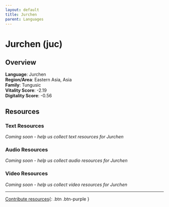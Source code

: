 ```yaml
---
layout: default
title: Jurchen
parent: Languages
---
```


# Jurchen (juc)

## Overview

**Language**: Jurchen  
**Region/Area**: Eastern Asia, Asia  
**Family**: Tungusic  
**Vitality Score**: -2.19  
**Digitality Score**: -0.56  

## Resources

### Text Resources
*Coming soon - help us collect text resources for Jurchen*

### Audio Resources
*Coming soon - help us collect audio resources for Jurchen*

### Video Resources
*Coming soon - help us collect video resources for Jurchen*

---

[Contribute resources](https://fairtrain.github.io/){: .btn .btn-purple }
